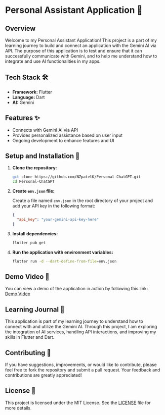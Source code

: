 # Personal Assistant Application 🤖

## Overview

Welcome to my Personal Assistant Application! This project is a part of my learning journey to build and connect an application with the Gemini AI via API. The purpose of this application is to test and ensure that it can successfully communicate with Gemini, and to help me understand how to integrate and use AI functionalities in my apps.

## Tech Stack 🛠️

- **Framework:** Flutter
- **Language:** Dart
- **AI:** Gemini

## Features ✨

- Connects with Gemini AI via API
- Provides personalized assistance based on user input
- Ongoing development to enhance features and UI

## Setup and Installation 🚀

1. **Clone the repository:**

   ```bash
   git clone https://github.com/NZpatelK/Personal-ChatGPT.git
   cd Personal-ChatGPT
   ```

2. **Create `env.json` file:**

   Create a file named `env.json` in the root directory of your project and add your API key in the following format:

   ```json
   {
     "api_key": "your-gemini-api-key-here"
   }
   ```

3. **Install dependencies:**

   ```bash
   flutter pub get
   ```

4. **Run the application with environment variables:**

   ```bash
   flutter run -d --dart-define-from-file=env.json
   ```

## Demo Video 🎥

You can view a demo of the application in action by following this link: [Demo Video](https://www.linkedin.com/posts/karan-h-patel_ai-programming-innovation-activity-7236512010182533120-8DHF?utm_source=share&utm_medium=member_desktop)

## Learning Journal 📖

This application is part of my learning journey to understand how to connect with and utilize the Gemini AI. Through this project, I am exploring the integration of AI services, handling API interactions, and improving my skills in Flutter and Dart.

## Contributing 🤝

If you have suggestions, improvements, or would like to contribute, please feel free to fork the repository and submit a pull request. Your feedback and contributions are greatly appreciated!

## License 📜

This project is licensed under the MIT License. See the [LICENSE](LICENSE) file for more details.
